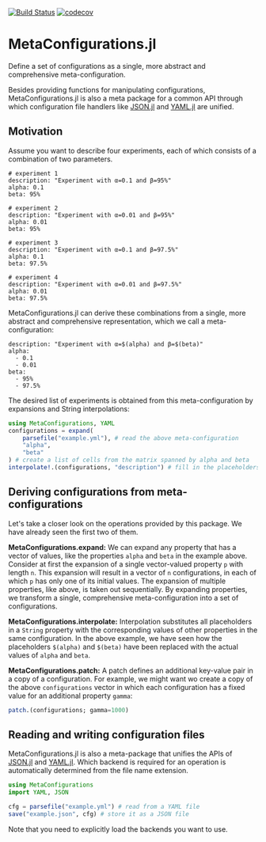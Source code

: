[![Build Status](https://travis-ci.org/mirkobunse/MetaConfigurations.jl.svg?branch=master)](https://travis-ci.org/mirkobunse/MetaConfigurations.jl) [![codecov](https://codecov.io/gh/mirkobunse/MetaConfigurations.jl/branch/master/graph/badge.svg)](https://codecov.io/gh/mirkobunse/MetaConfigurations.jl)

# MetaConfigurations.jl

Define a set of configurations as a single, more abstract and comprehensive meta-configuration.

Besides providing functions for manipulating configurations, MetaConfigurations.jl is also a meta package for a common API through which configuration file handlers like [JSON.jl](https://github.com/JuliaIO/JSON.jl) and [YAML.jl](https://github.com/JuliaData/YAML.jl) are unified.


## Motivation

Assume you want to describe four experiments, each of which consists of a combination of two parameters.

```
# experiment 1
description: "Experiment with α=0.1 and β=95%"
alpha: 0.1
beta: 95%
```

```
# experiment 2
description: "Experiment with α=0.01 and β=95%"
alpha: 0.01
beta: 95%
```

```
# experiment 3
description: "Experiment with α=0.1 and β=97.5%"
alpha: 0.1
beta: 97.5%
```

```
# experiment 4
description: "Experiment with α=0.01 and β=97.5%"
alpha: 0.01
beta: 97.5%
```

MetaConfigurations.jl can derive these combinations from a single, more abstract and comprehensive representation, which we call a meta-configuration:

```
description: "Experiment with α=$(alpha) and β=$(beta)"
alpha:
  - 0.1
  - 0.01
beta:
  - 95%
  - 97.5%
```

The desired list of experiments is obtained from this meta-configuration by expansions and String interpolations:

```julia
using MetaConfigurations, YAML
configurations = expand(
    parsefile("example.yml"), # read the above meta-configuration
    "alpha",
    "beta"
) # create a list of cells from the matrix spanned by alpha and beta
interpolate!.(configurations, "description") # fill in the placeholders in each description
```


## Deriving configurations from meta-configurations

Let's take a closer look on the operations provided by this package. We have already seen the first two of them.

**MetaConfigurations.expand:**
We can expand any property that has a vector of values, like the properties `alpha` and `beta` in the example above.
Consider at first the expansion of a single vector-valued property `p` with length `n`.
This expansion will result in a vector of `n` configurations, in each of which `p` has only one of its initial values.
The expansion of multiple properties, like above, is taken out sequentially.
By expanding properties, we transform a single, comprehensive meta-configuration into a set of configurations.

**MetaConfigurations.interpolate:**
Interpolation substitutes all placeholders in a `String` property with the corresponding values of other properties in the same configuration.
In the above example, we have seen how the placeholders `$(alpha)` and `$(beta)` have been replaced with the actual values of `alpha` and `beta`.

**MetaConfigurations.patch:**
A patch defines an additional key-value pair in a copy of a configuration.
For example, we might want wo create a copy of the above `configurations` vector in which each configuration has a fixed value for an additional property `gamma`:

```julia
patch.(configurations; gamma=1000)
```


## Reading and writing configuration files

MetaConfigurations.jl is also a meta-package that unifies the APIs
of [JSON.jl](https://github.com/JuliaIO/JSON.jl) and [YAML.jl](https://github.com/JuliaData/YAML.jl).
Which backend is required for an operation is automatically determined from the file name extension.

```julia
using MetaConfigurations
import YAML, JSON

cfg = parsefile("example.yml") # read from a YAML file
save("example.json", cfg) # store it as a JSON file
```

Note that you need to explicitly load the backends you want to use.
